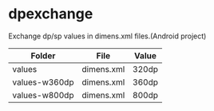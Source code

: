 dpexchange
==========

Exchange dp/sp values in dimens.xml files.(Android project)

| Folder | File | Value |
| ------ | ---- | ------ |
| values | dimens.xml | 320dp |
| values-w360dp | dimens.xml | 360dp |
| values-w800dp | dimens.xml | 800dp |


